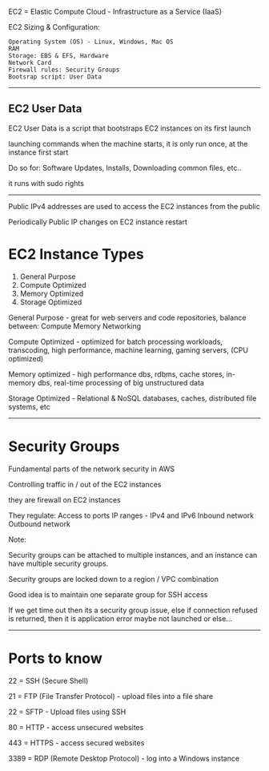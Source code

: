 EC2 = Elastic Compute Cloud - Infrastructure as a Service (IaaS)

EC2 Sizing & Configuration: 

	Operating System (OS) - Linux, Windows, Mac OS
	RAM
	Storage: EBS & EFS, Hardware
	Network Card
	Firewall rules: Security Groups
	Bootsrap script: User Data

<hr>

## EC2 User Data

EC2 User Data is a script that bootstraps EC2 instances on its first launch

launching commands when the machine starts, it is only run once, at the instance first start

Do so for: Software Updates, Installs, Downloading common files, etc..

it runs with sudo rights

<hr>

Public IPv4 addresses are used to access the EC2 instances from the public

Periodically Public IP changes on EC2 instance restart 

# EC2 Instance Types

1. General Purpose
2. Compute Optimized
3. Memory Optimized
4. Storage Optimized

General Purpose - great for web servers and code repositories, balance between:
	Compute
	Memory
	Networking

Compute Optimized - optimized for batch processing workloads, transcoding, high performance, machine learning, gaming servers, (CPU optimized)

Memory optimized - high performance dbs, rdbms, cache stores, in-memory dbs, real-time processing of big unstructured data

Storage Optimized - Relational & NoSQL databases, caches, distributed file systems, etc

<hr>

# Security Groups

Fundamental parts of the network security in AWS

Controlling traffic in / out of the EC2 instances

they are firewall on EC2 instances

They regulate: 
	Access to ports
	IP ranges - IPv4 and IPv6
	Inbound network
	Outbound network

Note:

Security groups can be attached to multiple instances, and an instance can have multiple security groups.

Security groups are locked down to a region / VPC combination

Good idea is to maintain one separate group for SSH access

If we get time out then its a security group issue, else if connection refused is returned, then it is application error maybe not launched or else...

<hr>

# Ports to know

22 = SSH (Secure Shell)

21 = FTP (File Transfer Protocol) - upload files into a file share

22 = SFTP - Upload files using SSH

80 = HTTP - access unsecured websites

443 = HTTPS - access secured websites

3389 = RDP (Remote Desktop Protocol) - log into a Windows instance